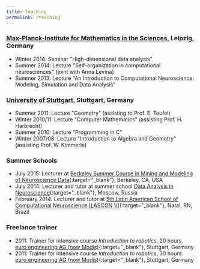 ```yaml
---
title: Teaching
permalink: /teaching
---
```


### [Max-Planck-Institute for Mathematics in the Sciences](http://www.mis.mpg.de), Leipzig, Germany
  * Winter 2014: Seminar "High-dimensional data analysis"
  * Summer 2014: Lecture "Self-organization in computational neurosciences" (joint with Anna Levina)
  * Summer 2013: Lecture "An Introduction to Computational Neuroscience: Modeling, Simulation and Data Analysis"


### [University of Stuttgart](http://uni-stuttgart.de), Stuttgart, Germany
  * Summer 2011: Lecture "Geometry" (assisting to Prof. E. Teufel)
  * Winter 2010/11: Lecture "Computer Mathematics" (assisting Prof. H. Harbrecht)
  * Summer 2010: Lecture "Programming in C"
  * Winter 2007/08: Lecture "Introduction to Algebra and Geometry" (assisting Prof. W. Kimmerle)


### Summer Schools
  * July 2015: Lecturer at [Berkeley Summer Course in Mining and Modeling of Neuroscience Data](https://crcns.org/course){:target="_blank"}, Berkeley, CA, USA
  * July 2014: Lecturer and tutor at summer school [Data Analysis in Neuroscience](http://www.neurobiotech.ru/?q=en/dataNS){:target="_blank"}, Moscow, Russia
  * February 2014: Lecturer and tutor at [5th Latin American School of Computational Neuroscience (LASCON V)](http://sisne.org/?page_id=899&lang=en){:target="_blank"}, Natal, RN, Brazil

### Freelance trainer
  * 2011: Trainer for intensive course *Introduction to robotics*, 20 hours. [euro engineering AG (now Modis)](https://www.ee-ag.com/){:target="_blank"}, Stuttgart, Germany
  * 2011: Trainer for intensive course *Introduction to robotics*, 30 hours. [euro engineering AG (now Modis)](https://www.ee-ag.com/){:target="_blank"}, Stuttgart, Germany
